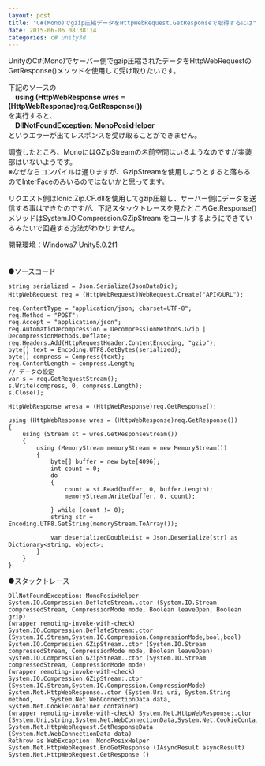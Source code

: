 ```yaml
---
layout: post
title: "C#(Mono)でgzip圧縮データをHttpWebRequest.GetResponseで取得するには"
date: 2015-06-06 08:38:14
categories: c# unity3d
---
```

<p>UnityのC#(Mono)でサーバー側でgzip圧縮されたデータをHttpWebRequestのGetResponse()メソッドを使用して受け取りたいです。</p>

<p>下記のソースの<br>
　<strong>using (HttpWebResponse wres = (HttpWebResponse)req.GetResponse())</strong><br>
を実行すると、<br>
　<strong>DllNotFoundException: MonoPosixHelper</strong>　<br>
というエラーが出てレスポンスを受け取ることができません。</p>

<p>調査したところ、MonoにはGZipStreamの名前空間はいるようなのですが実装部はいないようです。<br>
※なぜならコンパイルは通りますが、GzipStreamを使用しようとすると落ちるのでInterFaceのみいるのではないかと思ってます。</p>

<p>リクエスト側はIonic.Zip.CF.dllを使用してgzip圧縮し、サーバー側にデータを送信する事はできたのですが、下記スタックトレースを見たところGetResponse()メソッドはSystem.IO.Compression.GZipStream をコールするようにできているみたいで回避する方法がわかりません。</p>

<p>開発環境：Windows7 Unity5.0.2f1</p>

<p>　<br>
●ソースコード</p>

<pre><code>string serialized = Json.Serialize(JsonDataDic);
HttpWebRequest req = (HttpWebRequest)WebRequest.Create("APIのURL");

req.ContentType = "application/json; charset=UTF-8";
req.Method = "POST";
req.Accept = "application/json";
req.AutomaticDecompression = DecompressionMethods.GZip | DecompressionMethods.Deflate;
req.Headers.Add(HttpRequestHeader.ContentEncoding, "gzip");
byte[] text = Encoding.UTF8.GetBytes(serialized);
byte[] compress = Compress(text);
req.ContentLength = compress.Length;
// データの設定
var s = req.GetRequestStream();
s.Write(compress, 0, compress.Length);
s.Close();

HttpWebResponse wresa = (HttpWebResponse)req.GetResponse();

using (HttpWebResponse wres = (HttpWebResponse)req.GetResponse())
{
    using (Stream st = wres.GetResponseStream())
    {
        using (MemoryStream memoryStream = new MemoryStream())
        {
            byte[] buffer = new byte[4096];
            int count = 0;
            do
            {
                count = st.Read(buffer, 0, buffer.Length);
                memoryStream.Write(buffer, 0, count);

            } while (count != 0);
            string str = Encoding.UTF8.GetString(memoryStream.ToArray());

            var deserializedDoubleList = Json.Deserialize(str) as Dictionary&lt;string, object&gt;;
        }
    }
}
</code></pre>

<p>●スタックトレース</p>

<pre><code>DllNotFoundException: MonoPosixHelper
System.IO.Compression.DeflateStream..ctor (System.IO.Stream compressedStream, CompressionMode mode, Boolean leaveOpen, Boolean gzip)
(wrapper remoting-invoke-with-check) System.IO.Compression.DeflateStream:.ctor (System.IO.Stream,System.IO.Compression.CompressionMode,bool,bool)
System.IO.Compression.GZipStream..ctor (System.IO.Stream compressedStream, CompressionMode mode, Boolean leaveOpen)
System.IO.Compression.GZipStream..ctor (System.IO.Stream compressedStream, CompressionMode mode)
(wrapper remoting-invoke-with-check) System.IO.Compression.GZipStream:.ctor (System.IO.Stream,System.IO.Compression.CompressionMode)
System.Net.HttpWebResponse..ctor (System.Uri uri, System.String method,     System.Net.WebConnectionData data, System.Net.CookieContainer container)
(wrapper remoting-invoke-with-check) System.Net.HttpWebResponse:.ctor (System.Uri,string,System.Net.WebConnectionData,System.Net.CookieContainer)
System.Net.HttpWebRequest.SetResponseData (System.Net.WebConnectionData data)
Rethrow as WebException: MonoPosixHelper
System.Net.HttpWebRequest.EndGetResponse (IAsyncResult asyncResult)
System.Net.HttpWebRequest.GetResponse ()
</code></pre>
